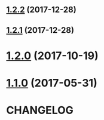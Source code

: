 <a name="1.2.2"></a>
## [1.2.2](https://github.com/mister-ben/videojs-seek-buttons/compare/v1.2.1...v1.2.2) (2017-12-28)

<a name="1.2.1"></a>
## [1.2.1](https://github.com/mister-ben/videojs-seek-buttons/compare/v1.2.0...v1.2.1) (2017-12-28)

<a name="1.2.0"></a>
# [1.2.0](https://github.com/mister-ben/videojs-seek-buttons/compare/v1.1.0...v1.2.0) (2017-10-19)

<a name="1.1.0"></a>
# [1.1.0](https://github.com/mister-ben/videojs-seek-buttons/compare/v1.0.0...v1.1.0) (2017-05-31)

# CHANGELOG

